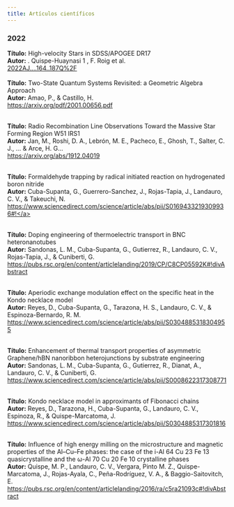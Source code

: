 ```yaml
---
title: Artículos científicos
---
```


### 2022

<div class="a"> <b> Título:</b> High-velocity Stars in SDSS/APOGEE DR17<br>
<b> Autor:</b> . Quispe-Huaynasi 1 , F. Roig et al.<br>
<a href="https://ui.adsabs.harvard.edu/abs/2022AJ....164..187Q/abstract">2022AJ....164..187Q%2F</a> <br><br>

<div class="a"> <b> Título:</b> Two-State Quantum Systems Revisited: a Geometric Algebra Approach<br>
<b> Autor:</b> Amao, P., & Castillo, H.<br>
<a href="https://arxiv.org/pdf/2001.00656.pdf">https://arxiv.org/pdf/2001.00656.pdf</a> <br><br>

<b> Título:</b> Radio Recombination Line Observations Toward the Massive Star Forming Region W51 IRS1 <br>
<b> Autor:</b> Jan, M., Roshi, D. A., Lebrón, M. E., Pacheco, E., Ghosh, T., Salter, C. J., ... & Arce, H. G...<br>
<a href="https://arxiv.org/abs/1912.04019"> https://arxiv.org/abs/1912.04019 </a> <br><br>

<b> Título:</b> Formaldehyde trapping by radical initiated reaction on hydrogenated boron nitride<br>
<b> Autor:</b> Cuba-Supanta, G., Guerrero-Sanchez, J., Rojas-Tapia, J., Landauro, C. V., & Takeuchi, N.<br>
<a href="https://www.sciencedirect.com/science/article/abs/pii/S0169433219309936#!">https://www.sciencedirect.com/science/article/abs/pii/S0169433219309936#!</a><br><br>

<b> Título:</b> Doping engineering of thermoelectric transport in BNC heteronanotubes<br>
<b> Autor:</b> Sandonas, L. M., Cuba-Supanta, G., Gutierrez, R., Landauro, C. V., Rojas-Tapia, J., & Cuniberti, G.<br>
<a href="https://pubs.rsc.org/en/content/articlelanding/2019/CP/C8CP05592K#!divAbstract">https://pubs.rsc.org/en/content/articlelanding/2019/CP/C8CP05592K#!divAbstract</a><br><br>

<b> Título:</b> Aperiodic exchange modulation effect on the specific heat in the Kondo necklace model<br>
<b> Autor:</b> Reyes, D., Cuba-Supanta, G., Tarazona, H. S., Landauro, C. V., & Espinoza-Bernardo, R. M.<br>
<a href="https://www.sciencedirect.com/science/article/abs/pii/S0304885318304955">https://www.sciencedirect.com/science/article/abs/pii/S0304885318304955</a><br><br>

<b> Título:</b> Enhancement of thermal transport properties of asymmetric Graphene/hBN nanoribbon heterojunctions by substrate engineering <br>
<b> Autor:</b> Sandonas, L. M., Cuba-Supanta, G., Gutierrez, R., Dianat, A., Landauro, C. V., & Cuniberti, G.<br>
<a href="https://www.sciencedirect.com/science/article/abs/pii/S0008622317308771">https://www.sciencedirect.com/science/article/abs/pii/S0008622317308771</a> <br><br>

<b> Título:</b> Kondo necklace model in approximants of Fibonacci chains <br>
<b> Autor:</b> Reyes, D., Tarazona, H., Cuba-Supanta, G., Landauro, C. V., Espinoza, R., & Quispe-Marcatoma, J.<br>
<a href="https://www.sciencedirect.com/science/article/abs/pii/S0304885317301816">https://www.sciencedirect.com/science/article/abs/pii/S0304885317301816</a><br><br>

<b> Título:</b> Influence of high energy milling on the microstructure and magnetic properties of the Al–Cu–Fe phases: the case of the i-Al 64 Cu 23 Fe 13 quasicrystalline and the ω-Al 70 Cu 20 Fe 10 crystalline phases <br>
<b> Autor:</b> Quispe, M. P., Landauro, C. V., Vergara, Pinto M. Z., Quispe-Marcatoma, J., Rojas-Ayala, C., Peña-Rodríguez, V. A., & Baggio-Saitovitch, E.<br>
<a href="https://pubs.rsc.org/en/content/articlelanding/2016/ra/c5ra21093c#!divAbstract">https://pubs.rsc.org/en/content/articlelanding/2016/ra/c5ra21093c#!divAbstract</a></div>